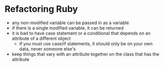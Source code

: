 # Refactoring Ruby

- any non-modified variable can be passed in as a variable
- if there is a single modified variable, it can be returned
- it is bad to have case statement or a conditional that depends on an attribute of a different object
  - if you must use case/if statements, it should only be on your own data, never someone else's
- keep things that vary with an attribute together on the class that has the attribute

